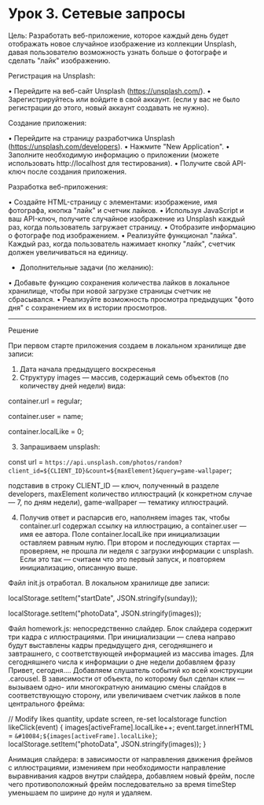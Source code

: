 # Урок 3. Сетевые запросы

Цель: Разработать веб-приложение, которое каждый день будет отображать новое случайное изображение из коллекции Unsplash, давая пользователю возможность узнать больше о фотографе и сделать "лайк" изображению.

Регистрация на Unsplash:

• Перейдите на веб-сайт Unsplash (https://unsplash.com/).
• Зарегистрируйтесь или войдите в свой аккаунт. (если у вас не было регистрации до этого, новый аккаунт создавать не нужно).

Создание приложения:

• Перейдите на страницу разработчика Unsplash (https://unsplash.com/developers).
• Нажмите "New Application".
• Заполните необходимую информацию о приложении (можете использовать http://localhost для тестирования).
• Получите свой API-ключ после создания приложения.

Разработка веб-приложения:

• Создайте HTML-страницу с элементами: изображение, имя фотографа, кнопка "лайк" и счетчик лайков.
• Используя JavaScript и ваш API-ключ, получите случайное изображение из Unsplash каждый раз, когда пользователь загружает страницу.
• Отобразите информацию о фотографе под изображением.
• Реализуйте функционал "лайка". Каждый раз, когда пользователь нажимает кнопку "лайк", счетчик должен увеличиваться на единицу.

* Дополнительные задачи (по желанию):

• Добавьте функцию сохранения количества лайков в локальное хранилище, чтобы при новой загрузке страницы счетчик не сбрасывался.
• Реализуйте возможность просмотра предыдущих "фото дня" с сохранением их в истории просмотров.

________________________________________________________________________________________________

Решение

При первом старте приложения создаем в локальном хранилище две записи:

1. Дата начала предыдущего воскресенья
2. Структуру images — массив, содержащий семь объектов (по количеству дней недели) вида:

container.url = regular;

container.user = name;

container.localLike = 0;

3. Запрашиваем unsplash:

const url = `https://api.unsplash.com/photos/random?client_id=${CLIENT_ID}&count=${maxElement}&query=game-wallpaper`;


подставив в строку CLIENT_ID — ключ, полученный в разделе developers, maxElement количество иллюстраций (к конкретном случае — 7, по дням недели), game-wallpaper — тематику иллюстраций.

4. Получив ответ и распарсив его, наполняем images так, чтобы container.url содержал ссылку на иллюстрацию, а container.user — имя ее автора. Поле container.localLike при инициализации оставляем равным нулю.
При втором и последующих стартах — проверяем, не прошла ли неделя с загрузки информации с unsplash. Если это так — считаем что это первый запуск, и повторяем инициализацию, описанную выше.

Файл init.js отработал. В локальном хранилище две записи:

localStorage.setItem("startDate", JSON.stringify(sunday));

localStorage.setItem("photoData", JSON.stringify(images));

Файл homework.js: непосредственно слайдер. Блок слайдера содержит три кадра с иллюстрациями. При инициализации — слева направо будут выставлены кадры предыдущего дня, сегодняшнего и завтрашнего, с соответствующей информацией из массива images. Для сегодняшнего числа к информации о дне недели добавляем фразу Привет, сегодня…. Добавляем слушатель событий ко всей конструкции .carousel. В зависимости от объекта, по которому был сделан клик — вызываем одно- или многократную анимацию смены слайдов в соответствующую сторону, или увеличиваем счетчик лайков в поле центрального фрейма:

// Modify likes quantity, update screen, re-set localstorage
function likeClick(event) {
  images[activeFrame].localLike++;
  event.target.innerHTML = `&#10084;${images[activeFrame].localLike}`;
  localStorage.setItem("photoData", JSON.stringify(images));
}

Анимация слайдера: в зависимости от направления движения фреймов с иллюстрациями, изменияем при необходимости направление выравнивания кадров внутри слайдера, добавляем новый фрейм, после чего противоположный фрейм последовательно за время timeStep уменьшаем по ширине до нуля и удаляем.